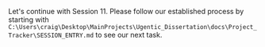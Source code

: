 Let's continue with Session 11. Please follow our established process by starting with `C:\Users\craig\Desktop\MainProjects\Ugentic_Dissertation\docs\Project_Tracker\SESSION_ENTRY.md` to see our next task.
